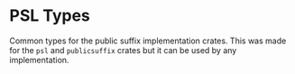 # PSL Types

Common types for the public suffix implementation crates.
This was made for the `psl` and `publicsuffix` crates but
it can be used by any implementation.
